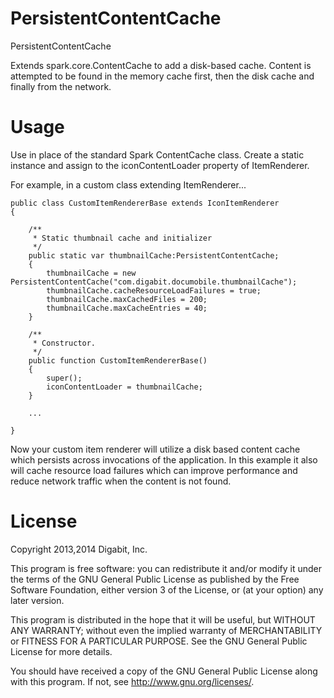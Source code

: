 
PersistentContentCache
======================

PersistentContentCache

Extends spark.core.ContentCache to add a disk-based cache. Content is attempted to be found in the memory cache first, then the disk cache and finally from the network.

Usage
=====

Use in place of the standard Spark ContentCache class. Create a static instance and assign to the iconContentLoader property of ItemRenderer.

For example, in a custom class extending ItemRenderer...

```
public class CustomItemRendererBase extends IconItemRenderer
{

	/**
	 * Static thumbnail cache and initializer
	 */
	public static var thumbnailCache:PersistentContentCache;
	{
		thumbnailCache = new PersistentContentCache("com.digabit.documobile.thumbnailCache");
		thumbnailCache.cacheResourceLoadFailures = true;
		thumbnailCache.maxCachedFiles = 200;
		thumbnailCache.maxCacheEntries = 40;
	}
	
	/**
	 * Constructor.
	 */
	public function CustomItemRendererBase()
	{
		super();
		iconContentLoader = thumbnailCache;
	}
	
	...
	
}

```

Now your custom item renderer will utilize a disk based content cache which persists across invocations of the application. In this example it also
will cache resource load failures which can improve performance and reduce network traffic when the content is not found.

License
=======

Copyright 2013,2014 Digabit, Inc.

This program is free software: you can redistribute it and/or modify
it under the terms of the GNU General Public License as published by
the Free Software Foundation, either version 3 of the License, or
(at your option) any later version.
	
This program is distributed in the hope that it will be useful,
but WITHOUT ANY WARRANTY; without even the implied warranty of
MERCHANTABILITY or FITNESS FOR A PARTICULAR PURPOSE.  See the
GNU General Public License for more details.
	
You should have received a copy of the GNU General Public License
along with this program.  If not, see <http://www.gnu.org/licenses/>.

